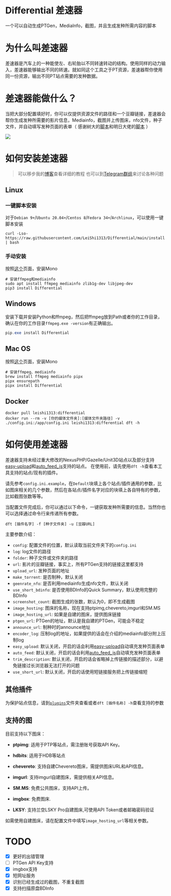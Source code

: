 # Differential 差速器
一个可以自动生成PTGen，MediaInfo，截图，并且生成发种所需内容的脚本


# 为什么叫差速器
差速器是汽车上的一种能使左、右轮胎以不同转速转动的结构。使用同样的动力输入，差速器能够输出不同的转速。就如同这个工具之于PT资源，差速器帮你使用同一份资源，输出不同PT站点需要的发种数据。

# 差速器能做什么？
当把大部分配置填好时，你可以仅提供资源文件的路径和一个豆瓣链接，差速器会帮你生成发种所需要的影片信息，Mediainfo，截图并上传图床，nfo文件，种子文件，并自动填写发种页面的表单（ 感谢树大的[脚本](https://github.com/techmovie/easy-upload)和明日大佬的[脚本](https://github.com/tomorrow505/auto_feed_js) ）

![](./usage.gif)


# 如何安装差速器

> 可以移步我的[博客](https://2cn.io/dft)查看详细的教程
> 也可以到[Telegram群组](https://t.me/ptdft)来讨论各种问题

## Linux

### 一键脚本安装
对于`Debian 9+`/`Ubuntu 20.04+`/`Centos 8`/`Fedora 34+`/`Archlinux`，可以使用一键脚本安装
```shell
curl -Lso- https://raw.githubusercontent.com/LeiShi1313/Differential/main/install.sh | bash
```

### 手动安装
按照[这个](https://www.mono-project.com/download/stable/#download-lin)页面，安装Mono

```shell
# 安装ffmpeg和mediainfo
sudo apt install ffmpeg mediainfo zlib1g-dev libjpeg-dev
pip3 install Differential
```

## Windows

安装下载并安装Python和ffmpeg，然后把ffmpeg放到Path或者你的工作目录，确认在你的工作目录`ffmpeg.exe -version`有正确输出。

```PowerShell
pip.exe install Differential
```

## Mac OS
按照[这个](https://www.mono-project.com/docs/getting-started/install/mac/)页面，安装Mono

```shell
# 安装ffmpeg、mediainfo
brew install ffmpeg mediainfo pipx
pipx ensurepath
pipx install Differential
```

## Docker

```shell
docker pull leishi1313:differential
docker run --rm -v [你的媒体文件夹]:[媒体文件夹路径] -v ./config.ini:/app/config.ini leishi1313:differential dft -h
```


# 如何使用差速器

差速器支持未经过重大修改的NexusPHP/Gazelle/Unit3D站点以及部分支持[easy-upload](https://github.com/techmovie/easy-upload)和[auto_feed_js](https://github.com/tomorrow505/auto_feed_js)支持的站点。
在使用前，请先使用`dft -h`查看本工具支持的站点/现有的插件。

请先参考`config.ini.example`，在`Default`块填上各个站点/插件通用的参数，比如图床相关的几个参数，然后在各站点/插件名字对应的块填上各自特有的参数，比如截图张数等等。

当配置文件完成后，你可以通过以下命令，一键获取发种所需要的信息。当然你也可以选择通过命令行来传递所有参数。
```shell
dft [插件名字] -f [种子文件夹] -u [豆瓣URL]
```

主要参数介绍：
 
- `config`: 配置文件的位置，默认读取当前文件夹下的`config.ini`
- `log`: log文件的路径
- `folder`: 种子文件或文件夹的路径
- `url`: 影片的豆瓣链接，事实上，所有PTGen支持的链接这里都支持
- `upload_url`: 发种页面的地址
- `make_torrent`: 是否制种，默认关闭
- `geenrate_nfo`: 是否利用mediainfo生成nfo文件，默认关闭
- `use_short_bdinfo`: 是否使用BDInfo的Quick Summary，默认使用完整的BDInfo
- `screenshot_count`: 截图生成的张数，默认为0，即不生成截图
- `image_hosting`: 图床的名称，现在支持ptpimg,chevereto,imgurl和SM.MS
- `image_hosting_url`: 如果是自建的图床，提供图床链接
- `ptgen_url`: PTGen的地址，默认是我自建的PTGen，可能会不稳定
- `announce_url`: 制种时的announce地址
- `encoder_log`: 压制log的地址，如果提供的话会在介绍的mediainfo部分附上压制log
- `easy_upload`: 默认关闭，开启的话会利用[easy-upload](https://github.com/techmovie/easy-upload)自动填充发种页面表单
- `auto_feed`: 默认关闭，开启的话会利用[auto_feed_js](https://github.com/tomorrow505/auto_feed_js)自动填充发种页面表单
- `trim_description`: 默认关闭，开启的话会省略掉上传链接的描述部分，以避免链接过长浏览器无法打开的问题
- `use_short_url`: 默认关闭，开启的话使用短链接服务把上传链接缩短

## 其他插件

为保护站点信息，请到[`plugins`](https://github.com/LeiShi1313/Differential/tree/main/differential/plugins)文件夹查看或者`dft [插件名称] -h`查看支持的参数

## 支持的图

目前支持以下图床：

- **ptpimg**: 适用于PTP等站点，需注册账号获取API Key。

- **hdbits**: 适用于HDB等站点

- **chevereto**: 支持自建Chevereto图床，需提供图床URL和API信息。

- **imgurl**: 支持imgurl自建图床，需提供相关API信息。

- **SM.MS**: 免费公共图床，支持API上传。

- **imgbox**: 免费图床.

- **LKSY**: 支持兰空LSKY Pro自建图床,可使用API Token或者邮箱密码验证

如需使用自建图床，请在配置文件中填写`image_hosting_url`等相关参数。


# TODO
- [x] 更好的出错管理
- [ ] PTGen API Key支持
- [x] imgbox支持
- [x] 短网址服务
- [x] 识别已经生成过的截图，不重复截图
- [x] 支持扫描原盘BDInfo
